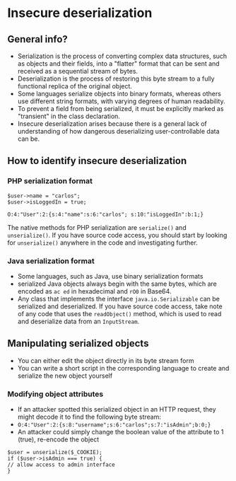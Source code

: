 # Insecure deserialization

## General info?
- Serialization is the process of converting complex data structures, such as objects and their fields, into a "flatter" format that can be sent and received as a sequential stream of bytes.
- Deserialization is the process of restoring this byte stream to a fully functional replica of the original object.
- Some languages serialize objects into binary formats, whereas others use different string formats, with varying degrees of human readability.
- To prevent a field from being serialized, it must be explicitly marked as "transient" in the class declaration.
- Insecure deserialization arises because there is a general lack of understanding of how dangerous deserializing user-controllable data can be.

## How to identify insecure deserialization

### PHP serialization format
```
$user->name = "carlos";
$user->isLoggedIn = true;
```
```
O:4:"User":2:{s:4:"name":s:6:"carlos"; s:10:"isLoggedIn":b:1;}
```
The native methods for PHP serialization are `serialize()` and `unserialize()`. If you have source code access, you should start by looking for `unserialize()` anywhere in the code and investigating further.

### Java serialization format
- Some languages, such as Java, use binary serialization formats
- serialized Java objects always begin with the same bytes, which are encoded as `ac ed` in hexadecimal and `rO0` in Base64.
- Any class that implements the interface `java.io.Serializable` can be serialized and deserialized. If you have source code access, take note of any code that uses the `readObject()` method, which is used to read and deserialize data from an `InputStream`.

## Manipulating serialized objects
- You can either edit the object directly in its byte stream form
- You can write a short script in the corresponding language to create and serialize the new object yourself

### Modifying object attributes
- If an attacker spotted this serialized object in an HTTP request, they might decode it to find the following byte stream: 
- `O:4:"User":2:{s:8:"username";s:6:"carlos";s:7:"isAdmin";b:0;}`
- An attacker could simply change the boolean value of the attribute to 1 (true), re-encode the object
```
$user = unserialize($_COOKIE);
if ($user->isAdmin === true) {
// allow access to admin interface
}
```

